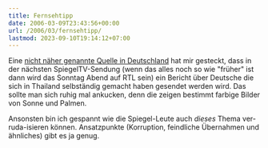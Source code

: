```yaml
---
title: Fernsehtipp
date: 2006-03-09T23:43:56+00:00
url: /2006/03/fernsehtipp/
lastmod: 2023-09-10T19:14:12+07:00
---
```

Eine [nicht näher genannte Quelle in Deutschland][1] hat mir gesteckt, dass in der nächsten SpiegelTV-Sendung (wenn das alles noch so wie "früher" ist dann wird das Sonntag Abend auf RTL sein) ein Bericht über Deutsche die sich in Thailand selbständig gemacht haben gesendet werden wird. Das sollte man sich ruhig mal ankucken, denn die zeigen bestimmt farbige Bilder von Sonne und Palmen.

Ansonsten bin ich gespannt wie die Spiegel-Leute auch _dieses_ Thema ver-ruda-isieren können. Ansatzpunkte (Korruption, feindliche Übernahmen und ähnliches) gibt es ja genug.

 [1]: http://fabio.bacigalupo.net/
